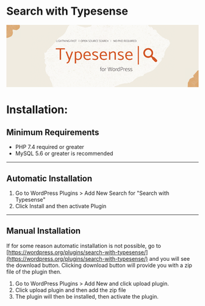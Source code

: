 # Search with Typesense #
![Banner](img/banner-772x250.png)
# Installation: #

## Minimum Requirements

* PHP 7.4 required or greater
* MySQL 5.6 or greater is recommended
---

## Automatic Installation
1. Go to WordPress Plugins > Add New Search for "Search with Typesense"
2. Click Install and then activate Plugin 
---

## Manual Installation
If for some reason automatic installation is not possible, go to [https://wordpress.org/plugins/search-with-typesense/](https://wordpress.org/plugins/search-with-typesense/) and you will see the download button. 
Clicking download button will provide you with a zip file of the plugin then.

1. Go to WordPress Plugins > Add New and click upload plugin.
2. Click upload plugin and then add the zip file
3. The plugin will then be installed, then activate the plugin.